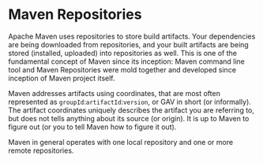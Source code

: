 # Maven Repositories

<!--
Licensed to the Apache Software Foundation (ASF) under one
or more contributor license agreements.  See the NOTICE file
distributed with this work for additional information
regarding copyright ownership.  The ASF licenses this file
to you under the Apache License, Version 2.0 (the
"License"); you may not use this file except in compliance
with the License.  You may obtain a copy of the License at

    http://www.apache.org/licenses/LICENSE-2.0

Unless required by applicable law or agreed to in writing,
software distributed under the License is distributed on an
"AS IS" BASIS, WITHOUT WARRANTIES OR CONDITIONS OF ANY
KIND, either express or implied.  See the License for the
specific language governing permissions and limitations
under the License.
-->

Apache Maven uses repositories to store build artifacts. Your dependencies are being downloaded from repositories,
and your built artifacts are being stored (installed, uploaded) into repositories as well. This is one of the 
fundamental concept of Maven since its inception: Maven command line tool and Maven Repositories were mold together
and developed since inception of Maven project itself.

Maven addresses artifacts using coordinates, that are most often represented as `groupId`:`artifactId`:`version`, 
or GAV in short (or informally). The artifact coordinates uniquely describes the artifact you are referring to, but
does not tells anything about its source (or origin). It is up to Maven to figure out (or you to tell Maven how
to figure it out).

Maven in general operates with one local repository and one or more remote repositories.